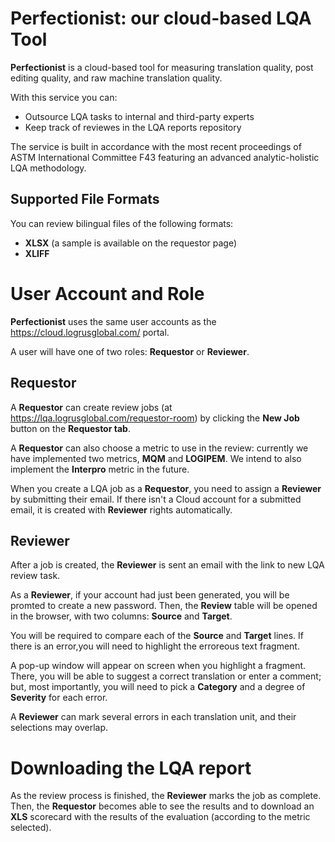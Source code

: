 # Perfectionist: our cloud-based LQA Tool

**Perfectionist** is a cloud-based tool for measuring translation quality, post editing quality, and raw machine translation quality. 

With this service you can:
- Outsource LQA tasks to internal and third-party experts
- Keep track of reviewes in the LQA reports repository

The service is built in accordance with the most recent proceedings of ASTM International Committee F43 featuring an advanced analytic-holistic LQA methodology.

## Supported File Formats

You can review bilingual files of the following formats: 
- **XLSX** (a sample is available on the requestor page)
- **XLIFF**




# User Account and Role

**Perfectionist** uses the same user accounts as the https://cloud.logrusglobal.com/ portal. 

A user will have one of two roles: **Requestor** or **Reviewer**.

## Requestor

A **Requestor** can create review jobs (at https://lqa.logrusglobal.com/requestor-room) by clicking the **New Job** button on the **Requestor tab**.

A **Requestor** can also choose a metric to use in the review: currently we have implemented two metrics, **MQM** and **LOGIPEM**. We intend to also implement the **Interpro** metric in the future.

When you create a LQA job as a **Requestor**, you need to assign a **Reviewer** by submitting their email. If there isn't a Cloud account for a submitted email, it is created with **Reviewer** rights automatically.

## Reviewer

After a job is created, the **Reviewer** is sent an email with the link to new LQA review task. 

As a **Reviewer**, if your account had just been generated, you will be promted to create a new password. Then, the **Review** table will be opened in the browser, with two columns: **Source** and **Target**.

You will be required to compare each of the **Source** and **Target** lines. If there is an error,you will need to highlight the erroreous text fragment.

A pop-up window will appear on screen when you highlight a fragment. There, you will be able to suggest a correct translation or enter a comment; but, most importantly, you will need to pick a **Category** and a degree of **Severity** for each error.

A **Reviewer** can mark several errors in each translation unit, and their selections may overlap.





# Downloading the LQA report

As the review process is finished, the **Reviewer** marks the job as complete. Then, the **Requestor** becomes able to see the results and to download an **XLS** scorecard with the results of the evaluation (according to the  metric selected).